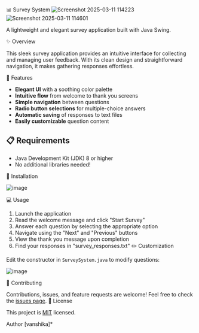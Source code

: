  📊 Survey System
![Screenshot 2025-03-11 114223](https://github.com/user-attachments/assets/1f597999-41cd-4458-b74e-4273981a7e0c)
![Screenshot 2025-03-11 114601](https://github.com/user-attachments/assets/56b4bead-93c2-4484-b669-88e017f1bae8)

 A lightweight and elegant survey application built with Java Swing.

 ✨ Overview

This sleek survey application provides an intuitive interface for collecting and managing user feedback. With its clean design and straightforward navigation, it makes gathering responses effortless.


🚀 Features

- **Elegant UI** with a soothing color palette
- **Intuitive flow** from welcome to thank you screens
- **Simple navigation** between questions
- **Radio button selections** for multiple-choice answers
- **Automatic saving** of responses to text files
- **Easily customizable** question content

## 📋 Requirements

- Java Development Kit (JDK) 8 or higher
- No additional libraries needed!

🔧 Installation

![image](https://github.com/user-attachments/assets/cd4c4d6d-36a9-4a46-943a-6a659459934a)


💻 Usage

1. Launch the application
2. Read the welcome message and click "Start Survey"
3. Answer each question by selecting the appropriate option
4. Navigate using the "Next" and "Previous" buttons
5. View the thank you message upon completion
6. Find your responses in "survey_responses.txt"
 ✏️ Customization

Edit the constructor in `SurveySystem.java` to modify questions:


![image](https://github.com/user-attachments/assets/57b43651-d72d-4b31-acb5-053eb79a5b08)


🤝 Contributing

Contributions, issues, and feature requests are welcome! Feel free to check the [issues page](https://github.com/vanshikanimwal05/survey-system/issues).
 📝 License

This project is [MIT](LICENSE) licensed.


Author [vanshika]*





